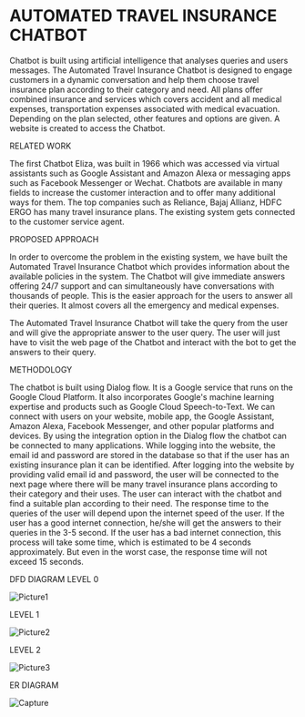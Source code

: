 # AUTOMATED TRAVEL INSURANCE CHATBOT

Chatbot is built using artificial intelligence that analyses queries and users messages. 
The Automated Travel Insurance Chatbot is designed to engage customers in a dynamic conversation and help them choose travel insurance plan according to their category and need.
All plans offer combined insurance and services which covers accident and all medical expenses, transportation expenses associated with medical evacuation. 
Depending on the plan selected, other features and options are given.
A website is created to access the Chatbot. 

RELATED WORK

The first Chatbot Eliza, was built in 1966 which was accessed via virtual assistants such as Google Assistant and Amazon Alexa or messaging apps such as Facebook Messenger or Wechat. 
Chatbots are available in many fields to increase the customer interaction and to offer many additional ways for them.
The top companies such as Reliance, Bajaj Allianz, HDFC ERGO has many travel insurance plans.
The existing system gets connected to the customer service agent.

PROPOSED APPROACH

In order to overcome the problem in the existing system, we have built the Automated Travel Insurance Chatbot which provides information about the available policies in the system.
The Chatbot will give immediate answers offering 24/7 support and can simultaneously have conversations with thousands of people.
This is the easier approach for the users to answer all their queries.
It almost covers all the emergency and medical expenses.

The Automated Travel Insurance Chatbot will take the query from the user and will give the appropriate answer to the user query. The user will just have to visit the web page of the Chatbot and interact with the bot to get the answers to their query.

METHODOLOGY

The chatbot is built using Dialog flow. It is a Google service that runs on the Google Cloud Platform. It also incorporates Google's machine learning expertise and products such as Google Cloud Speech-to-Text. 
We can connect with users on your website, mobile app, the Google Assistant, Amazon Alexa, Facebook Messenger, and other popular platforms and devices. 
By using the integration option in the Dialog flow the chatbot can be connected to many applications. 
While logging into the website, the email id and password are stored in the database so that if the user has an existing insurance plan it can be identified.
After logging into the website by providing valid email id and password, the user will be connected to the next page where there will be many travel insurance plans according to their category and their uses. 
The user can interact with the chatbot and find a suitable plan according to their need. The response time to the queries of the user will depend upon the internet speed of the user. 
If the user has a good internet connection, he/she will get the answers to their queries in the 3-5 second. If the user has a bad internet connection, this process will take some time, which is estimated to be 4 seconds approximately. 
But even in the worst case, the response time will not exceed 15 seconds.

DFD DIAGRAM
LEVEL 0 

![Picture1](https://user-images.githubusercontent.com/18419203/54471036-6a185b80-47d8-11e9-8f47-ecaa3ad873ff.png)

LEVEL 1

![Picture2](https://user-images.githubusercontent.com/18419203/54471064-e6ab3a00-47d8-11e9-9e68-afbf1c32bb98.png)

LEVEL 2

![Picture3](https://user-images.githubusercontent.com/18419203/54471073-06426280-47d9-11e9-836a-fc9c194442a8.png)

ER DIAGRAM

![Capture](https://user-images.githubusercontent.com/18419203/54471077-40abff80-47d9-11e9-917d-6526fbcc27db.JPG)



